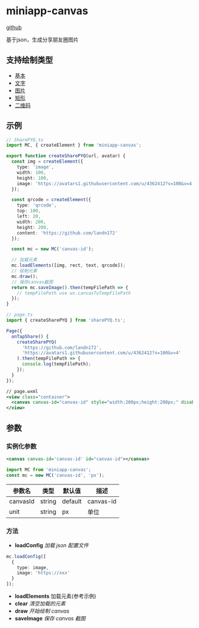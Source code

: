 # miniapp-canvas 

[github](https://landn172.github.io/miniapp-canvas/)

基于json，生成分享朋友圈图片

## 支持绘制类型

- [基本](elements/base.md)
- [文字](elements/text.md)
- [图片](elements/image.md)
- [矩形](elements/rect.md)
- [二维码](elements/qrcode.md)

## 示例

```ts
// SharePYQ.ts
import MC, { createElement } from 'miniapp-canvas';

export function createSharePYQ(url, avatar) {
  const img = createElement({
    type: 'image',
    width: 100,
    height: 100,
    image: 'https://avatars1.githubusercontent.com/u/4362412?s=100&v=4'
  });

  const qrcode = createElement({
    type: 'qrcode',
    top: 100,
    left: 20,
    width: 200,
    height: 200,
    content: 'https://github.com/landn172'
  });

  const mc = new MC('canvas-id');

  // 加载元素
  mc.loadElements([img, rect, text, qrcode]);
  // 绘制元素
  mc.draw();
  // 保存canvas截图
  return mc.saveImage().then(tempFilePath => {
    // tempFilePath use wx.canvasToTempFilePath
  });
}
```

```ts
// page.ts
import { createSharePYQ } from 'sharePYQ.ts';

Page({
  onTapShare() {
    createSharePYQ(
      'https://github.com/landn172',
      'https://avatars1.githubusercontent.com/u/4362412?s=100&v=4'
    ).then(tempFilePath => {
      console.log(tempFilePath);
    });
  }
});
```

```xml
// page.wxml
<view class="container">
  <canvas canvas-id="canvas-id" style="width:200px;height:200px;" disable-scroll="true"></canvas>
</view>
```

## 参数

### 实例化参数

```xml
<canvas canvas-id='canvas-id' id="canvas-id"></canvas>
```

```ts
import MC from 'miniapp-canvas';
const mc = new MC('canvas-id', 'px');
```

| 参数名   | 类型   | 默认值  | 描述         |
| -------- | ------ | ------- | ------------ |
| canvasId | string | default | canvas-id |
| unit     | string | px      | 单位         |

### 方法

- **loadConfig** _加载 json 配置文件_

```ts
mc.loadConfig([
  {
    type: image,
    image: 'https://xxx'
  }
]);
```

- **loadElements** 加载元素(参考示例)
- **clear** _清空加载的元素_
- **draw** _开始绘制 canvas_
- **saveImage** _保存 canvas 截图_
